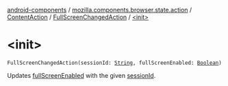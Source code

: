 [android-components](../../../index.md) / [mozilla.components.browser.state.action](../../index.md) / [ContentAction](../index.md) / [FullScreenChangedAction](index.md) / [&lt;init&gt;](./-init-.md)

# &lt;init&gt;

`FullScreenChangedAction(sessionId: `[`String`](https://kotlinlang.org/api/latest/jvm/stdlib/kotlin/-string/index.html)`, fullScreenEnabled: `[`Boolean`](https://kotlinlang.org/api/latest/jvm/stdlib/kotlin/-boolean/index.html)`)`

Updates [fullScreenEnabled](full-screen-enabled.md) with the given [sessionId](session-id.md).

